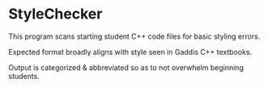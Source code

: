 # StyleChecker

This program scans starting student C++ code files for basic styling errors.

Expected format broadly aligns with style seen in Gaddis C++ textbooks.

Output is categorized & abbreviated so as to not overwhelm beginning students. 
